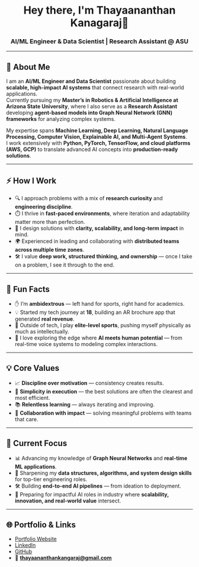 <h1 align="center">Hey there, I'm Thayaananthan Kanagaraj👋</h1>
<h3 align="center">AI/ML Engineer & Data Scientist | Research Assistant @ ASU</h3>

---

## 🚀 About Me  
I am an **AI/ML Engineer and Data Scientist** passionate about building **scalable, high-impact AI systems** that connect research with real-world applications.  
Currently pursuing my **Master’s in Robotics & Artificial Intelligence at Arizona State University**, where I also serve as a **Research Assistant** developing **agent-based models into Graph Neural Network (GNN) frameworks** for analyzing complex systems.  

My expertise spans **Machine Learning, Deep Learning, Natural Language Processing, Computer Vision, Explainable AI, and Multi-Agent Systems**.  
I work extensively with **Python, PyTorch, TensorFlow, and cloud platforms (AWS, GCP)** to translate advanced AI concepts into **production-ready solutions**.  

---

## ⚡ How I Work  
- 🔍 I approach problems with a mix of **research curiosity** and **engineering discipline**.  
- ⏱️ I thrive in **fast-paced environments**, where iteration and adaptability matter more than perfection.  
- 🧩 I design solutions with **clarity, scalability, and long-term impact** in mind.  
- 🌍 Experienced in leading and collaborating with **distributed teams across multiple time zones**.  
- 🛠️ I value **deep work, structured thinking, and ownership** — once I take on a problem, I see it through to the end.  

---

## 🎯 Fun Facts  
- ✋ I’m **ambidextrous** — left hand for sports, right hand for academics.  
- 💡 Started my tech journey at **18**, building an AR brochure app that generated **real revenue**.  
- 🏐 Outside of tech, I play **elite-level sports**, pushing myself physically as much as intellectually.  
- 🔬 I love exploring the edge where **AI meets human potential** — from real-time voice systems to modeling complex interactions.  

---

## 💡 Core Values  
- 📈 **Discipline over motivation** — consistency creates results.  
- 🎯 **Simplicity in execution** — the best solutions are often the clearest and most efficient.  
- 📚 **Relentless learning** — always iterating and improving.  
- 🤝 **Collaboration with impact** — solving meaningful problems with teams that care.  

---

## 🔭 Current Focus  
- 📊 Advancing my knowledge of **Graph Neural Networks** and **real-time ML applications**.  
- 🧮 Sharpening my **data structures, algorithms, and system design skills** for top-tier engineering roles.  
- 🛠️ Building **end-to-end AI pipelines** — from ideation to deployment.  
- 🌟 Preparing for impactful AI roles in industry where **scalability, innovation, and real-world value** intersect.  

---

## 🌐 Portfolio & Links  
- [Portfolio Website]([https://thayaananthan.vercel.app](https://thayaa-portfolio.vercel.app/))  
- [LinkedIn](https://www.linkedin.com/in/thayaa03/)  
- [GitHub](https://github.com/Thayaa21)  
- 📧 **thayaananthankangaraj@gmail.com**  

